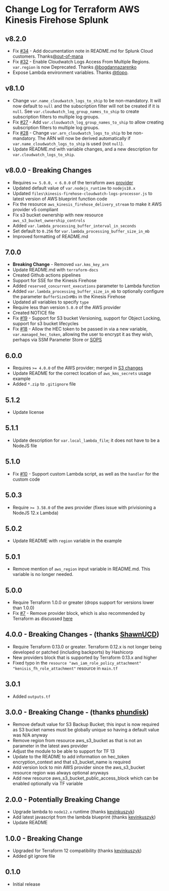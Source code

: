 # Change Log for Terraform AWS Kinesis Firehose Splunk

## v8.2.0
 * Fix [#34](https://github.com/disney/terraform-aws-kinesis-firehose-splunk/issues/34) - Add documentation note in README.md for Splunk Cloud customers. Thanks[@out-of-mana](https://github.com/out-of-mana)
 * Fix [#32](https://github.com/disney/terraform-aws-kinesis-firehose-splunk/pull/32) - Enable Cloudwatch Logs Access From Multiple Regions. `var.region` is now Deprecated. Thanks [@bogdannazarenko](https://github.com/bogdannazarenko)
 * Expose Lambda environment variables. Thanks [@tlopo](https://github.com/tlopo). 

## v8.1.0
 * Change `var.name_cloudwatch_logs_to_ship` to be non-mandatory. It will now default to `null` and the subscription filter will not be created if it is `null`. See `var.cloudwatch_log_group_names_to_ship` to create subscription filters to multiple log groups.
 * Fix [#27](https://github.com/disney/terraform-aws-kinesis-firehose-splunk/issues/27) - Add `var.cloudwatch_log_group_names_to_ship` to allow creating subscription filters to multiple log groups.
 * Fix [#28](https://github.com/disney/terraform-aws-kinesis-firehose-splunk/issues/28) - Change `var.arn_cloudwatch_logs_to_ship` to be non-mandatory. The ARN will now be derived automatically if `var.name_cloudwatch_logs_to_ship` is used (not `null`).
 * Update README.md with variable changes, and a new description for `var.cloudwatch_logs_to_ship`.

## v8.0.0 - **Breaking Changes**
 * Requires `>= 5.0.0, < 6.0.0` of the terraform aws [provider](https://registry.terraform.io/providers/hashicorp/aws/latest/docs)
 * Updated default value of `var.nodejs_runtime` to `nodejs18.x`
 * Updated `files\kinesis-firehose-cloudwatch-logs-processor.js` to latest version of AWS blueprint function code
 * Fix the resource `aws_kinesis_firehose_delivery_stream` to make it AWS provider v5 compliant
 * Fix s3 bucket ownership with new resource `aws_s3_bucket_ownership_controls`
 * Added `var.lambda_processing_buffer_interval_in_seconds`
 * Set default to `0.256` for `var.lambda_processing_buffer_size_in_mb`
 * Improved formatting of README.md

## 7.0.0
 * **Breaking Change** - Removed `var.kms_key_arn`
 * Update README.md with `terraform-docs`
 * Created Github actions pipelines
 * Support for SSE for the Kinesis Firehose
 * Added `reserved_concurrent_executions` parameter to Lambda function
 * Added `var.lambda_processing_buffer_size_in_mb` to optionally configure the parameter `BufferSizeInMBs` in the Kinesis Firehose
 * Updated all variables to specify `type`
 * Require less than version `5.0.0` of the AWS provider
 * Created NOTICE file
 * Fix [#19](https://github.com/disney/terraform-aws-kinesis-firehose-splunk/issues/18) - Support for S3 bucket Versioning, support for Object Locking, support for s3 bucket lifecycles
 * Fix [#18](https://github.com/disney/terraform-aws-kinesis-firehose-splunk/issues/18) - Allow the HEC token to be passed in via a new variable, `var.managed_hec_token`, allowing the user to encrypt it as they wish, perhaps via SSM Parameter Store or [SOPS](https://github.com/mozilla/sops)

## 6.0.0
 * Requires `>= 4.0.0` of the AWS provider; merged in [S3 changes](https://github.com/disney/terraform-aws-kinesis-firehose-splunk/pull/15)
 * Update README for the correct location of `aws_kms_secrets` usage example
 * Added `*.zip` to `.gitignore` file

## 5.1.2
 * Update license

## 5.1.1
 * Update description for `var.local_lambda_file`; it does not have to be a NodeJS file

## 5.1.0
  * Fix [#10](https://github.com/disney/terraform-aws-kinesis-firehose-splunk/issues/10) - Support custom Lambda script, as well as the `handler` for the custom code

## 5.0.3
  * Require `>= 3.58.0` of the aws provider (fixes issue with privisioning a NodeJS 12.x Lambda)

## 5.0.2
  * Update README with `region` variable in the example

## 5.0.1
  * Remove mention of `aws_region` input variable in README.md. This variable is no longer needed.

## 5.0.0
  * Require Terraform 1.0.0 or greater (drops support for versions lower than 1.0.0)
  * Fix [#7](https://github.com/disney/terraform-aws-kinesis-firehose-splunk/issues/7) - Remove provider block, which is also recommended by Terraform as discussed [here](https://github.com/hashicorp/terraform/issues/28580#issuecomment-831263879)

## 4.0.0 - Breaking Changes - (thanks [ShawnUCD](https://github.com/ShawnUCD))
  * Require Terraform 0.13.0 or greater. Terraform 0.12.x is not longer being developed or patched (including backports) by Hashicorp
  * New providers block that is supported by Terraform 0.13.x and higher
  * Fixed typo in the `resource "aws_iam_role_policy_attachment" "kenisis_fh_role_attachment"` resource in `main.tf`

## 3.0.1
  * Added `outputs.tf`

## 3.0.0 - Breaking Change - (thanks [phundisk](https://github.com/phundisk))
  * Remove default value for S3 Backup Bucket; this input is now required as S3 bucket names must be globally unique so having a default value was N/A anyway
  * Remove region from resource aws_s3_bucket as that is not an parameter in the latest aws provider
  * Adjust the module to be able to support for TF 13
  * Update to the README to add information on hec_token encryption_context and that s3_bucket_name is required
  * Add version lock to min AWS provider since the aws_s3_bucket resource region was always optional anyways
  * Add new resource aws_s3_bucket_public_access_block which can be enabled optionally via TF variable

## 2.0.0 - Potentially Breaking Change
  * Upgrade lambda to `node12.x` runtime (thanks [kevinkuszyk](https://github.com/kevinkuszyk))
  * Add latest javascript from the lambda blueprint (thanks [kevinkuszyk](https://github.com/kevinkuszyk))
  * Update README

## 1.0.0 - Breaking Change
  * Upgraded for Terraform 12 compatibility (thanks [kevinkuszyk](https://github.com/kevinkuszyk))
  * Added git ignore file

## 0.1.0
  * Initial release
